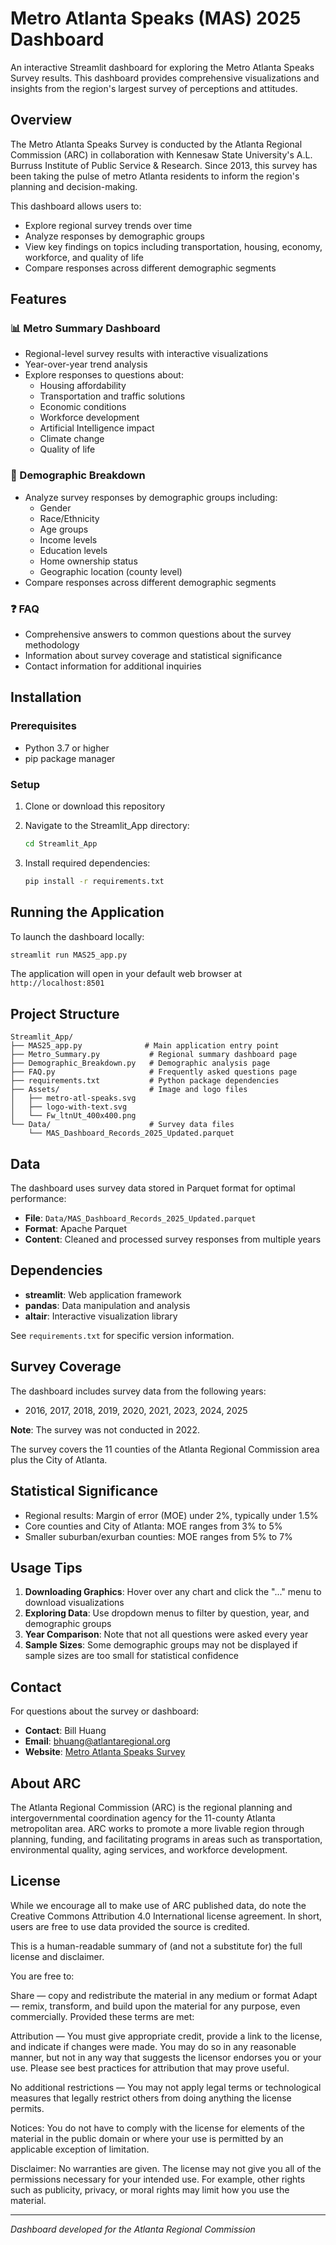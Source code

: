 # Metro Atlanta Speaks (MAS) 2025 Dashboard

An interactive Streamlit dashboard for exploring the Metro Atlanta Speaks Survey results. This dashboard provides comprehensive visualizations and insights from the region's largest survey of perceptions and attitudes.

## Overview

The Metro Atlanta Speaks Survey is conducted by the Atlanta Regional Commission (ARC) in collaboration with Kennesaw State University's A.L. Burruss Institute of Public Service & Research. Since 2013, this survey has been taking the pulse of metro Atlanta residents to inform the region's planning and decision-making.

This dashboard allows users to:
- Explore regional survey trends over time
- Analyze responses by demographic groups
- View key findings on topics including transportation, housing, economy, workforce, and quality of life
- Compare responses across different demographic segments

## Features

### 📊 Metro Summary Dashboard
- Regional-level survey results with interactive visualizations
- Year-over-year trend analysis
- Explore responses to questions about:
  - Housing affordability
  - Transportation and traffic solutions
  - Economic conditions
  - Workforce development
  - Artificial Intelligence impact
  - Climate change
  - Quality of life

### 👥 Demographic Breakdown
- Analyze survey responses by demographic groups including:
  - Gender
  - Race/Ethnicity
  - Age groups
  - Income levels
  - Education levels
  - Home ownership status
  - Geographic location (county level)
- Compare responses across different demographic segments

### ❓ FAQ
- Comprehensive answers to common questions about the survey methodology
- Information about survey coverage and statistical significance
- Contact information for additional inquiries

## Installation

### Prerequisites
- Python 3.7 or higher
- pip package manager

### Setup

1. Clone or download this repository

2. Navigate to the Streamlit_App directory:
   ```bash
   cd Streamlit_App
   ```

3. Install required dependencies:
   ```bash
   pip install -r requirements.txt
   ```

## Running the Application

To launch the dashboard locally:

```bash
streamlit run MAS25_app.py
```

The application will open in your default web browser at `http://localhost:8501`

## Project Structure

```
Streamlit_App/
├── MAS25_app.py              # Main application entry point
├── Metro_Summary.py           # Regional summary dashboard page
├── Demographic_Breakdown.py   # Demographic analysis page
├── FAQ.py                     # Frequently asked questions page
├── requirements.txt           # Python package dependencies
├── Assets/                    # Image and logo files
│   ├── metro-atl-speaks.svg
│   ├── logo-with-text.svg
│   └── Fw_ltnUt_400x400.png
└── Data/                      # Survey data files
    └── MAS_Dashboard_Records_2025_Updated.parquet
```

## Data

The dashboard uses survey data stored in Parquet format for optimal performance:
- **File**: `Data/MAS_Dashboard_Records_2025_Updated.parquet`
- **Format**: Apache Parquet
- **Content**: Cleaned and processed survey responses from multiple years

## Dependencies

- **streamlit**: Web application framework
- **pandas**: Data manipulation and analysis
- **altair**: Interactive visualization library

See `requirements.txt` for specific version information.

## Survey Coverage

The dashboard includes survey data from the following years:
- 2016, 2017, 2018, 2019, 2020, 2021, 2023, 2024, 2025

**Note**: The survey was not conducted in 2022.

The survey covers the 11 counties of the Atlanta Regional Commission area plus the City of Atlanta.

## Statistical Significance

- Regional results: Margin of error (MOE) under 2%, typically under 1.5%
- Core counties and City of Atlanta: MOE ranges from 3% to 5%
- Smaller suburban/exurban counties: MOE ranges from 5% to 7%

## Usage Tips

1. **Downloading Graphics**: Hover over any chart and click the "..." menu to download visualizations
2. **Exploring Data**: Use dropdown menus to filter by question, year, and demographic groups
3. **Year Comparison**: Note that not all questions were asked every year
4. **Sample Sizes**: Some demographic groups may not be displayed if sample sizes are too small for statistical confidence

## Contact

For questions about the survey or dashboard:
- **Contact**: Bill Huang
- **Email**: bhuang@atlantaregional.org
- **Website**: [Metro Atlanta Speaks Survey](https://atlantaregional.org/what-we-do/research-and-data/metro-atlanta-speaks-survey-report/)

## About ARC

The Atlanta Regional Commission (ARC) is the regional planning and intergovernmental coordination agency for the 11-county Atlanta metropolitan area. ARC works to promote a more livable region through planning, funding, and facilitating programs in areas such as transportation, environmental quality, aging services, and workforce development.

## License

While we encourage all to make use of ARC published data, do note the Creative Commons Attribution 4.0 International license agreement. In short, users are free to use data provided the source is credited.

This is a human-readable summary of (and not a substitute for) the full license and disclaimer.

You are free to:

Share — copy and redistribute the material in any medium or format
Adapt — remix, transform, and build upon the material for any purpose, even commercially.
Provided these terms are met:

Attribution — You must give appropriate credit, provide a link to the license, and indicate if changes were made. You may do so in any reasonable manner, but not in any way that suggests the licensor endorses you or your use.
Please see best practices for attribution that may prove useful.

No additional restrictions — You may not apply legal terms or technological measures that legally restrict others from doing anything the license permits.

Notices:
You do not have to comply with the license for elements of the material in the public domain or where your use is permitted by an applicable exception of limitation. 

Disclaimer:
No warranties are given. The license may not give you all of the permissions necessary for your intended use. For example, other rights such as publicity, privacy, or moral rights may limit how you use the material.

---

*Dashboard developed for the Atlanta Regional Commission*


